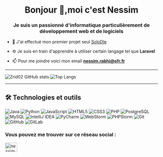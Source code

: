 <h1 align="center">Bonjour 👋,moi c'est Nessim </h1>
<h3 align="center">Je suis un passionné d'informatique particulièrement de développement web et de logiciels</h3>

- 🌱 J'ai effectué mon premier projet seul [SoloDle](https://zrid02.github.io/SoloDle)

- ⚙️ Je suis en train d'apprendre à utiliser certain langage tel que **Laravel**

- 📫 Pour me joindre voici mon email **nessim.rabhi@sfr.fr**



---

![Zrid02 GitHub stats](https://github-readme-stats.vercel.app/api?username=zrid02&show_icons=true&theme=tokyonight)
![Top Langs](https://github-readme-stats.vercel.app/api/top-langs/?username=zrid02&layout=compact&theme=tokyonight&langs_count=6)

---

## 🛠️ Technologies et outils

![Java](https://img.shields.io/badge/Java-ED8B00?style=for-the-badge&logo=java&logoColor=white)
![Python](https://img.shields.io/badge/Python-3670A0?style=for-the-badge&logo=python&logoColor=ffdd54)
![JavaScript](https://img.shields.io/badge/JavaScript-F7DF1E?style=for-the-badge&logo=javascript&logoColor=black)
![HTML5](https://img.shields.io/badge/HTML5-E34F26?style=for-the-badge&logo=html5&logoColor=white)
![CSS3](https://img.shields.io/badge/CSS3-1572B6?style=for-the-badge&logo=css3&logoColor=white)
![PHP](https://img.shields.io/badge/PHP-777BB4?style=for-the-badge&logo=php&logoColor=white)
![PostgreSQL](https://img.shields.io/badge/PostgreSQL-4169E1?style=for-the-badge&logo=postgresql&logoColor=white)
![MySQL](https://img.shields.io/badge/MySQL-4479A1?style=for-the-badge&logo=mysql&logoColor=white)
![IntelliJ IDEA](https://img.shields.io/badge/IDE-IntelliJ%20IDEA-000000?style=for-the-badge&logo=intellijidea&logoColor=white)
![PyCharm](https://img.shields.io/badge/IDE-PyCharm-000000?style=for-the-badge&logo=pycharm&logoColor=white)
![WebStorm](https://img.shields.io/badge/IDE-WebStorm-000000?style=for-the-badge&logo=webstorm&logoColor=white)
![PHPStorm](https://img.shields.io/badge/IDE-PHPStorm-000000?style=for-the-badge&logo=phpstorm&logoColor=white)
![Git](https://img.shields.io/badge/Git-F05032?style=for-the-badge&logo=git&logoColor=white)
![GitHub](https://img.shields.io/badge/GitHub-181717?style=for-the-badge&logo=github&logoColor=white)
![GitLab](https://img.shields.io/badge/GitLab-FC6D26?style=for-the-badge&logo=gitlab&logoColor=white)

<h3 align="left">Vous pouvez me trouver sur ce réseau social :</h3>
<p align="left">
<a href="https://linkedin.com/in/nessim rabhi" target="blank"><img align="center" src="https://raw.githubusercontent.com/rahuldkjain/github-profile-readme-generator/master/src/images/icons/Social/linked-in-alt.svg" alt="nessim rabhi" height="30" width="40" /></a>
</p>
